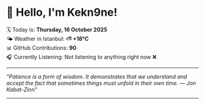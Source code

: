 # 👋 Hello, I'm Kekn9ne!

🗓️ Today is: **Thursday, 16 October 2025**  
🌤️ Weather in Istanbul: **⛅️  +18°C**  
📊 GitHub Contributions: **90**  
🎧 Currently Listening: Not listening to anything right now ❌

---

_"Patience is a form of wisdom. It demonstrates that we understand and accept the fact that sometimes things must unfold in their own time. — *Jon Kabat-Zinn*"_

---
